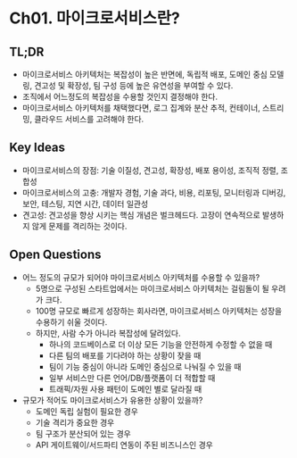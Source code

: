# Ch01. 마이크로서비스란?

## TL;DR
- 마이크로서비스 아키텍처는 복잡성이 높은 반면에, 독립적 배포, 도메인 중심 모델링, 견고성 및 확장성, 팀 구성 등에 높은 유연성을 부여할 수 있다.
- 조직에서 어느정도의 복잡성을 수용할 것인지 결정해야 한다.
- 마이크로서비스 아키텍처를 채택했다면, 로그 집계와 분산 추적, 컨테이너, 스트리밍, 클라우드 서비스를 고려해야 한다.

## Key Ideas
- 마이크로서비스의 장점: 기술 이질성, 견고성, 확장성, 배포 용이성, 조직적 정렬, 조합성
- 마이크로서비스의 고충: 개발자 경험, 기술 과다, 비용, 리포팅, 모니터링과 디버깅, 보안, 테스팅, 지연 시간, 데이터 일관성
- 견고성: 견고성을 향상 시키는 핵심 개념은 벌크헤드다. 고장이 연속적으로 발생하지 않게 문제를 격리하는 것이다.

## Open Questions
- 어느 정도의 규모가 되어야 마이크로서비스 아키텍처를 수용할 수 있을까?
  - 5명으로 구성된 스타트업에서는 마이크로서비스 아키텍처는 걸림돌이 될 우려가 크다.
  - 100명 규모로 빠르게 성장하는 회사라면, 마이크로서비스 아키텍처는 성장을 수용하기 쉬울 것이다.
  - 하지만, 사람 수가 아니라 복잡성에 달려있다.
    - 하나의 코드베이스로 더 이상 모든 기능을 안전하게 수정할 수 없을 때
    - 다른 팀의 배포를 기다려야 하는 상황이 잦을 때
    - 팀이 기능 중심이 아니라 도메인 중심으로 나눠질 수 있을 때
    - 일부 서비스만 다른 언어/DB/플랫폼이 더 적합할 때
    - 트래픽/자원 사용 패턴이 도메인 별로 달라질 때
- 규모가 적어도 마이크로서비스가 유용한 상황이 있을까?
  - 도메인 독립 실험이 필요한 경우
  - 기술 격리가 중요한 경우
  - 팀 구조가 분산되어 있는 경우
  - API 게이트웨이/서드파티 연동이 주된 비즈니스인 경우